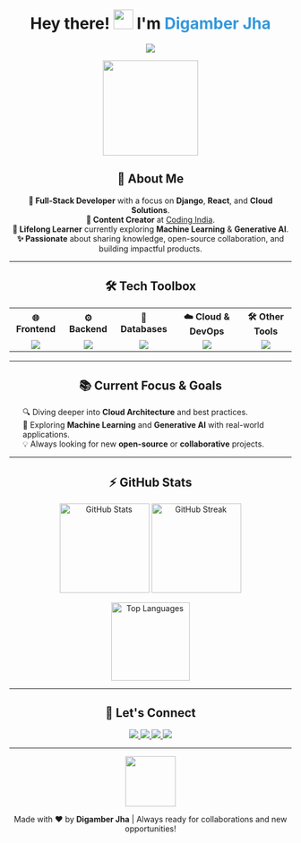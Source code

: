 <!-- 
  Feel free to customize the color themes, icons, and any additional areas 
  to better align with your personal brand and profile! 
-->

<!-- Banner or Heading -->
<h1 align="center">
  Hey there! <img src="https://media.giphy.com/media/hvRJCLFzcasrR4ia7z/giphy.gif" width="35"/>
  I'm <span style="color:#3498db; font-weight:bold;">Digamber Jha</span>
</h1>

<p align="center">
  <img
       src="https://readme-typing-svg.demolab.com?font=Fira+Code&weight=600&size=26&pause=1000&color=3498db&center=true&vCenter=true&width=900&lines=Full-Stack+Developer;Django+%2B+React+Specialist;Cloud+Solutions+Enthusiast;Content+Creator+at+Coding+India;Always+Learning+%26+Experimenting!"
  />
</p>

<!-- About Me -->
<p align="center">
  <img src="https://media.giphy.com/media/WUlplcMpOCEmTGBtBW/giphy.gif" width="170" />
</p>

<h2 align="center">👋 About Me</h2>
<p align="center">
  <strong>🚀 Full-Stack Developer</strong> with a focus on 
  <strong>Django</strong>, <strong>React</strong>, and <strong>Cloud Solutions</strong>.<br/>
  <strong>🎥 Content Creator</strong> at 
  <a href="https://www.youtube.com/channel/UCa9umeRS8bWgPy7XJ1j3WUw" target="_blank">Coding India</a>.<br/>
  <strong>🌱 Lifelong Learner</strong> currently exploring 
  <strong>Machine Learning</strong> & <strong>Generative AI</strong>.<br/>
  <strong>✨ Passionate</strong> about sharing knowledge, open-source collaboration, and building impactful products.
</p>

<hr/>

<!-- Tools & Technologies -->
<h2 align="center">🛠️ Tech Toolbox</h2>
<table align="center" width="90%">
  <tr>
    <th align="center">🌐 Frontend</th>
    <th align="center">⚙️ Backend</th>
    <th align="center">💾 Databases</th>
    <th align="center">☁️ Cloud & DevOps</th>
    <th align="center">🛠️ Other Tools</th>
  </tr>
  <tr align="center">
    <td>
      <img src="https://skillicons.dev/icons?i=react,js,html,css,tailwind" />
    </td>
    <td>
      <img src="https://skillicons.dev/icons?i=python,django" />
    </td>
    <td>
      <img src="https://skillicons.dev/icons?i=mysql,postgresql" />
    </td>
    <td>
      <img src="https://skillicons.dev/icons?i=aws" />
    </td>
    <td>
      <img src="https://skillicons.dev/icons?i=git,vscode,github" />
    </td>
  </tr>
</table>

<hr/>

<!-- Current Focus & Goals -->
<h2 align="center">📚 Current Focus & Goals</h2>
<p align="center">
  <ul style="list-style: none;">
    <li>🔍 Diving deeper into <strong>Cloud Architecture</strong> and best practices.</li>
    <li>🤖 Exploring <strong>Machine Learning</strong> and <strong>Generative AI</strong> with real-world applications.</li>
    <li>💡 Always looking for new <strong>open-source</strong> or <strong>collaborative</strong> projects.</li>
  </ul>
</p>

<hr/>

<!-- GitHub Stats -->
<h2 align="center">⚡ GitHub Stats</h2>
<p align="center">
  <img 
       src="https://github-readme-stats.vercel.app/api?username=kumardigamberjha&show_icons=true&theme=radical" 
       alt="GitHub Stats" 
       height="160"
/>
  <img 
       src="https://github-readme-streak-stats.herokuapp.com/?user=kumardigamberjha&theme=radical" 
       alt="GitHub Streak" 
       height="160"
/>
</p>
<p align="center">
  <img 
       src="https://github-readme-stats.vercel.app/api/top-langs/?username=kumardigamberjha&layout=compact&theme=radical" 
       alt="Top Languages" 
       height="140"
/>
</p>

<hr/>

<!-- Contact & Connect -->
<h2 align="center">🤝 Let's Connect</h2>
<p align="center">
  <a href="https://www.linkedin.com/in/digamber-jha" target="_blank">
    <img src="https://img.shields.io/badge/LinkedIn-0077B5.svg?&style=for-the-badge&logo=linkedin&logoColor=white" />
  </a>
  <a href="mailto:your.email@example.com" target="_blank">
    <img src="https://img.shields.io/badge/Email-D14836.svg?&style=for-the-badge&logo=gmail&logoColor=white" />
  </a>
  <a href="https://www.youtube.com/channel/UCa9umeRS8bWgPy7XJ1j3WUw" target="_blank">
    <img src="https://img.shields.io/badge/YouTube-%23FF0000.svg?&style=for-the-badge&logo=youtube&logoColor=white" />
  </a>
  <a href="https://twitter.com/profile" target="_blank">
    <img src="https://img.shields.io/badge/Twitter-1DA1F2.svg?&style=for-the-badge&logo=twitter&logoColor=white" />
  </a>
</p>

<hr/>

<!-- Footnote -->
<p align="center">
  <img src="https://media.giphy.com/media/jpVnC65DmYeyRL4LHS/giphy.gif" width="90">
</p>
<p align="center" style="font-size:14px;">
  Made with ❤️ by <strong>Digamber Jha</strong> | Always ready for collaborations and new opportunities!
</p>
